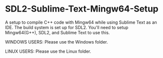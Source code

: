 # SDL2-Sublime-Text-Mingw64-Setup
A setup to compile C++ code with Mingw64 while using Sublime Text as an IDE. The build system is set up for SDL2.
You'll need to setup Mingw64(G++), SDL2, and Sublime Text to use this.

WINDOWS USERS:
Please use the Windows folder.

LINUX USERS:
Please use the Linux folder.
